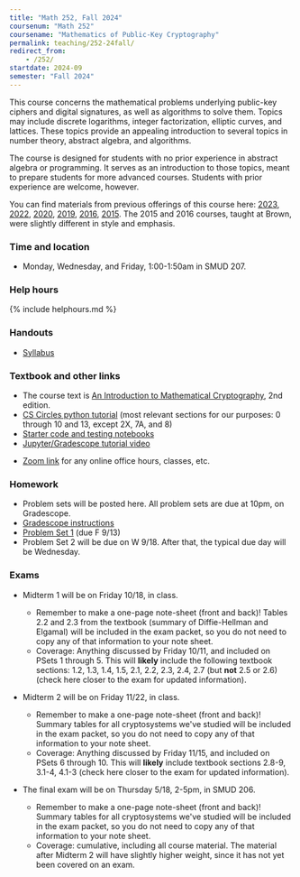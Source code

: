 ```yaml
---
title: "Math 252, Fall 2024"
coursenum: "Math 252"
coursename: "Mathematics of Public-Key Cryptography"
permalink: teaching/252-24fall/
redirect_from:
    - /252/
startdate: 2024-09
semester: "Fall 2024"
---
```


This course concerns the mathematical problems underlying public-key ciphers and digital signatures, as well as algorithms to solve them. Topics may include discrete logarithms, integer factorization, elliptic curves, and lattices. These topics provide an appealing introduction to several topics in number theory, abstract algebra, and algorithms.

The course is designed for students with no prior experience in abstract algebra or programming. It serves as an introduction to those topics, meant to prepare students for more advanced courses. Students with prior experience are welcome, however.

You can find materials from previous offerings of this course here: [2023](../252-23spring), [2022](../252-22spring), [2020](../252-20spring), [2019](../252-19spring), [2016](../158-16fall), [2015](../158-15fall). The 2015 and 2016 courses, taught at Brown, were slightly different in style and emphasis.

### Time and location
* Monday, Wednesday, and Friday, 1:00-1:50am in SMUD 207.

### Help hours

{% include helphours.md %}

### Handouts

*   [Syllabus](handouts/syllabus.pdf)
<!-- *   [Desmos associativity demo](https://www.desmos.com/calculator/iuhg1yj5bz) -->
<!--handouts-->

### Textbook and other links

*   The course text is [An Introduction to Mathematical Cryptography](https://link.springer.com/book/10.1007/978-1-4939-1711-2), 2nd edition. 
*   [CS Circles python tutorial](https://cscircles.cemc.uwaterloo.ca/) (most relevant sections for our purposes: 0 through 10 and 13, except 2X, 7A, and 8)
*   [Starter code and testing notebooks](https://www.dropbox.com/scl/fo/qg5tiavhxgg864udymtes/AGm6XMiqzODsGxh46BIeSl4?rlkey=8ztnk7ycbt345iq5dh48kr9e3&dl=0)
*   [Jupyter/Gradescope tutorial video](https://www.dropbox.com/s/4i5w5hc27s4juru/252programmingTutorial.mp4?dl=0)
<!-- *   [Boardwork]() from my tablet (updated periodically)-->
<!--*   [In-class notebooks]() (code written on screen will be kept here)-->
*   [Zoom link](https://amherstcollege.zoom.us/j/97816492611?pwd=VnFGcktXWTFXc2lTa2tXQVlkMU5Vdz09) for any online office hours, classes, etc.


### Homework

* Problem sets will be posted here. All problem sets are due at 10pm, on Gradescope.
* [Gradescope instructions](handouts/gsinfo.pdf)
* [Problem Set 1](psets/pset1.pdf) (due F 9/13)
* Problem Set 2 will be due on W 9/18. After that, the typical due day will be Wednesday.


### Exams

* Midterm 1 will be on Friday 10/18, in class.
    * Remember to make a one-page note-sheet (front and back)! Tables 2.2 and 2.3 from the textbook (summary of Diffie-Hellman and Elgamal) will be included in the exam packet, so you do not need to copy any of that information to your note sheet.
    * Coverage: Anything discussed by Friday 10/11, and included on PSets 1 through 5. This will **likely** include the following textbook sections: 1.2, 1.3, 1.4, 1.5, 2.1, 2.2, 2.3, 2.4, 2.7 (but **not** 2.5 or 2.6) (check here closer to the exam for updated information).
    <!-- * Some old exams, for review. Note that coverage and emphasis differs on these exams, and in particular the 2015 and 2016 exams are somewhat more difficult that ours is likely to be. Solutions will be posted in the week before the midterm.
        * [2020 midterm 1](../252-22spring/exams/midterm1-2020.pdf) 
        * [2019 midterm 1](../252-22spring/exams/midterm1-2019.pdf) 
        * [2016 midterm 1](../252-22spring/exams/midterm1-2016.pdf) 
        * [2015 midterm 1](../252-22spring/exams/midterm1-2015.pdf) -->

* Midterm 2 will be on Friday 11/22, in class.
    * Remember to make a one-page note-sheet (front and back)! Summary tables for all cryptosystems we've studied will be included in the exam packet, so you do not need to copy any of that information to your note sheet.
    * Coverage: Anything discussed by Friday 11/15, and included on PSets 6 through 10. This will **likely** include textbook sections 2.8-9, 3.1-4, 4.1-3 (check here closer to the exam for updated information).
    <!-- * Some old exams, for review. Note that coverage and emphasis differs on these exams, and in particular the 2015 and 2016 exams are somewhat more difficult that ours is likely to be. Solutions will be posted in the week before the midterm.
        * [2015 midterm 2](exams/midterm2practice/midterm2-2015.pdf) / [Solutions](https://moodle.amherst.edu/pluginfile.php/1019715/mod_resource/content/1/midterm2-2015soln.pdf)
        * [2016 midterm 2](exams/midterm2practice/midterm2-2016.pdf) / [Solutions](https://moodle.amherst.edu/pluginfile.php/1019716/mod_resource/content/1/midterm2-2016soln.pdf)
        * [2019 midterm 2](exams/midterm2practice/midterm2-2019.pdf) / [Solutions](https://moodle.amherst.edu/pluginfile.php/1019717/mod_resource/content/1/midterm2-2019soln.pdf)-->


* The final exam will be on Thursday 5/18, 2-5pm, in SMUD 206.
    * Remember to make a one-page note-sheet (front and back)! Summary tables for all cryptosystems we've studied will be included in the exam packet, so you do not need to copy any of that information to your note sheet.
    * Coverage: cumulative, including all course material. The material after Midterm 2 will have slightly higher weight, since it has not yet been covered on an exam.
    <!-- * Some old final exams.
        * [2015 final exam](exams/final-2015.pdf) / [Solutions](exams/final-2015soln.pdf)
        * [2016 final exam](exams/final-2016.pdf) / [Solutions](exams/final-2016soln.pdf)
        * [2019 final exam](exams/final-2019.pdf) / [Solutions](exams/final-2019soln.pdf)-->
